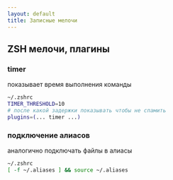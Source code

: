 ```yaml
---
layout: default
title: Записные мелочи
---
```

## ZSH мелочи, плагины

### timer
показывает время выполнения команды
```sh
~/.zshrc
TIMER_THRESHOLD=10
# после какой задержки показывать чтобы не спамить
plugins=(... timer ...)
```

### подключение алиасов
аналогично подключать файлы в алиасы
```sh
~/.zshrc
[ -f ~/.aliases ] && source ~/.aliases
```
